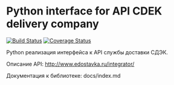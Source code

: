 Python interface for API CDEK delivery company
==============================================


[![Build Status](https://travis-ci.org/xtelaur/python-cdek.png?branch=master)](https://travis-ci.org/xtelaur/python-cdek)
[![Coverage Status](https://coveralls.io/repos/xtelaur/python-cdek/badge.png)](https://coveralls.io/r/xtelaur/python-cdek)


Python реализация интерфейса к API службы доставки СДЭК.

Описание API: http://www.edostavka.ru/integrator/

Документация к библиотеке: docs/index.md


